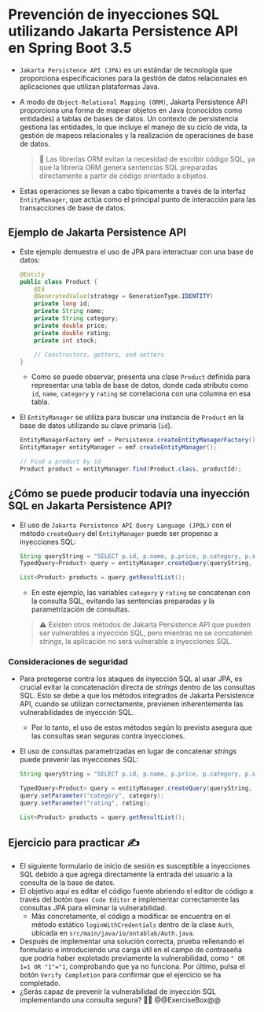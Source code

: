 # Prevención de inyecciones SQL utilizando Jakarta Persistence API en Spring Boot 3.5

* `Jakarta Persistence API (JPA)` es un estándar de tecnología que proporciona especificaciones para la gestión de datos relacionales en aplicaciones que utilizan plataformas Java.
* A modo de `Object-Relational Mapping (ORM)`, Jakarta Persistence API proporciona una forma de mapear objetos en Java (conocidos como entidades) a tablas de bases de datos. Un contexto de persistencia gestiona las entidades, lo que incluye el manejo de su ciclo de vida, la gestión de mapeos relacionales y la realización de operaciones de base de datos.

  > :older_man: Las librerías ORM evitan la necesidad de escribir código SQL, ya que la librería ORM genera sentencias SQL preparadas directamente a partir de código orientado a objetos.

* Estas operaciones se llevan a cabo típicamente a través de la interfaz `EntityManager`, que actúa como el principal punto de interacción para las transacciones de base de datos.

## Ejemplo de Jakarta Persistence API

* Este ejemplo demuestra el uso de JPA para interactuar con una base de datos:

  ```java
  @Entity
  public class Product {
      @Id
      @GeneratedValue(strategy = GenerationType.IDENTITY)
      private long id;
      private String name;
      private String category;
      private double price;
      private double rating;
      private int stock;

      // Constructors, getters, and setters
  }
  ```

  * Como se puede observar, presenta una clase `Product` definida para representar una tabla de base de datos, donde cada atributo como `id`, `name`, `category` y `rating` se correlaciona con una columna en esa tabla.
* El `EntityManager` se utiliza para buscar una instancia de `Product` en la base de datos utilizando su clave primaria (`id`).

  ```java
  EntityManagerFactory emf = Persistence.createEntityManagerFactory();
  EntityManager entityManager = emf.createEntityManager();
  
  // Find a product by id
  Product product = entityManager.find(Product.class, productId);
  ```

## ¿Cómo se puede producir todavía una inyección SQL en Jakarta Persistence API?

* El uso de `Jakarta Persistence API Query Language (JPQL)` con el método `createQuery` del `EntityManager` puede ser propenso a inyecciones SQL:

  ```java
  String queryString = "SELECT p.id, p.name, p.price, p.category, p.stock, p.rating FROM Product WHERE p.category = '" + category + " AND p.rating >= '" + rating + "'";
  TypedQuery<Product> query = entityManager.createQuery(queryString, Product.class);

  List<Product> products = query.getResultList();
  ```
  
  * En este ejemplo, las variables `category` y `rating` se concatenan con la consulta SQL, evitando las sentencias preparadas y la parametrización de consultas.

  > :warning: Existen otros métodos de Jakarta Persistence API que pueden ser vulnerables a inyección SQL, pero mientras no se concatenen *strings*, la aplicación no será vulnerable a inyecciones SQL.

### Consideraciones de seguridad

* Para protegerse contra los ataques de inyección SQL al usar JPA, es crucial evitar la concatenación directa de *strings* dentro de las consultas SQL. Esto se debe a que los métodos integrados de Jakarta Persistence API, cuando se utilizan correctamente, previenen inherentemente las vulnerabilidades de inyección SQL.
  * Por lo tanto, el uso de estos métodos según lo previsto asegura que las consultas sean seguras contra inyecciones.
* El uso de consultas parametrizadas en lugar de concatenar *strings* puede prevenir las inyecciones SQL:

  ```java
  String queryString = "SELECT p.id, p.name, p.price, p.category, p.stock, p.rating FROM Product WHERE p.category = :category AND p.rating >= :rating";
  
  TypedQuery<Product> query = entityManager.createQuery(queryString, Product.class);
  query.setParameter("category", category);
  query.setParameter("rating", rating);

  List<Product> products = query.getResultList();
  ```

## Ejercicio para practicar :writing_hand:

* El siguiente formulario de inicio de sesión es susceptible a inyecciones SQL debido a que agrega directamente la entrada del usuario a la consulta de la base de datos.
* El objetivo aquí es editar el código fuente abriendo el editor de código a través del botón `Open Code Editor` e implementar correctamente las consultas JPA para eliminar la vulnerabilidad.
  * Más concretamente, el código a modificar se encuentra en el método estático `loginWithCredentials` dentro de la clase `Auth`, ubicada en `src/main/java/io/ontablab/Auth.java`.
* Después de implementar una solución correcta, prueba rellenando el formulario e introduciendo una carga útil en el campo de contraseña que podría haber explotado previamente la vulnerabilidad, como `" OR 1=1 OR "1"="1`, comprobando que ya no funciona. Por último, pulsa el botón `Verify Completion` para confirmar que el ejercicio se ha completado.
* ¿Serás capaz de prevenir la vulnerabilidad de inyección SQL implementando una consulta segura? :slightly_smiling_face::muscle:
  @@ExerciseBox@@
